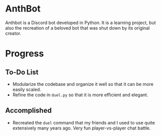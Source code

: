 # AnthBot
Anthbot is a Discord bot developed in Python. It is a learning project, but also the recreation of a beloved bot that was shut down by its original creator.

# Progress

## To-Do List
- Modularize the codebase and organize it well so that it can be more easily scaled.
- Refine the code in ``duel.py`` so that it is more efficient and elegant.

## Accomplished
- Recreated the ``duel`` command that my friends and I used to use quite extensively many years ago. Very fun player-vs-player chat battle.